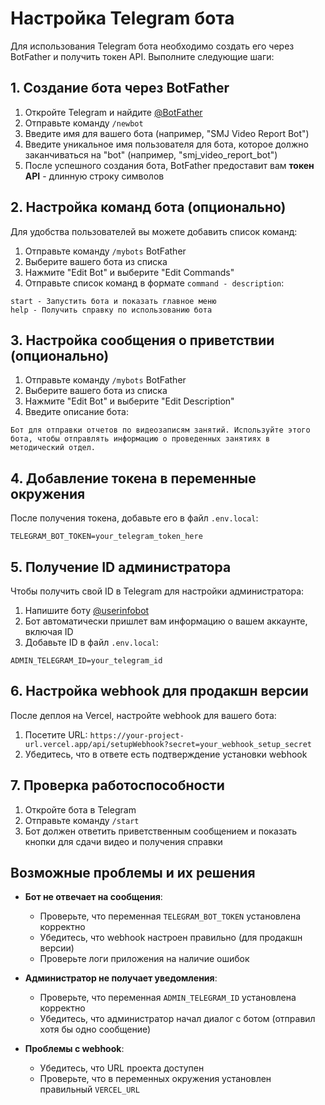 # Настройка Telegram бота

Для использования Telegram бота необходимо создать его через BotFather и получить токен API. Выполните следующие шаги:

## 1. Создание бота через BotFather

1. Откройте Telegram и найдите [@BotFather](https://t.me/BotFather)
2. Отправьте команду `/newbot`
3. Введите имя для вашего бота (например, "SMJ Video Report Bot")
4. Введите уникальное имя пользователя для бота, которое должно заканчиваться на "bot" (например, "smj_video_report_bot")
5. После успешного создания бота, BotFather предоставит вам **токен API** - длинную строку символов

## 2. Настройка команд бота (опционально)

Для удобства пользователей вы можете добавить список команд:

1. Отправьте команду `/mybots` BotFather
2. Выберите вашего бота из списка
3. Нажмите "Edit Bot" и выберите "Edit Commands"
4. Отправьте список команд в формате `command - description`:
```
start - Запустить бота и показать главное меню
help - Получить справку по использованию бота
```

## 3. Настройка сообщения о приветствии (опционально)

1. Отправьте команду `/mybots` BotFather
2. Выберите вашего бота из списка
3. Нажмите "Edit Bot" и выберите "Edit Description"
4. Введите описание бота:
```
Бот для отправки отчетов по видеозаписям занятий. Используйте этого бота, чтобы отправлять информацию о проведенных занятиях в методический отдел.
```

## 4. Добавление токена в переменные окружения

После получения токена, добавьте его в файл `.env.local`:

```
TELEGRAM_BOT_TOKEN=your_telegram_token_here
```

## 5. Получение ID администратора

Чтобы получить свой ID в Telegram для настройки администратора:

1. Напишите боту [@userinfobot](https://t.me/userinfobot)
2. Бот автоматически пришлет вам информацию о вашем аккаунте, включая ID
3. Добавьте ID в файл `.env.local`:
```
ADMIN_TELEGRAM_ID=your_telegram_id
```

## 6. Настройка webhook для продакшн версии

После деплоя на Vercel, настройте webhook для вашего бота:

1. Посетите URL: `https://your-project-url.vercel.app/api/setupWebhook?secret=your_webhook_setup_secret`
2. Убедитесь, что в ответе есть подтверждение установки webhook

## 7. Проверка работоспособности

1. Откройте бота в Telegram
2. Отправьте команду `/start`
3. Бот должен ответить приветственным сообщением и показать кнопки для сдачи видео и получения справки

## Возможные проблемы и их решения

- **Бот не отвечает на сообщения**:
  - Проверьте, что переменная `TELEGRAM_BOT_TOKEN` установлена корректно
  - Убедитесь, что webhook настроен правильно (для продакшн версии)
  - Проверьте логи приложения на наличие ошибок

- **Администратор не получает уведомления**:
  - Проверьте, что переменная `ADMIN_TELEGRAM_ID` установлена корректно
  - Убедитесь, что администратор начал диалог с ботом (отправил хотя бы одно сообщение)

- **Проблемы с webhook**:
  - Убедитесь, что URL проекта доступен
  - Проверьте, что в переменных окружения установлен правильный `VERCEL_URL` 